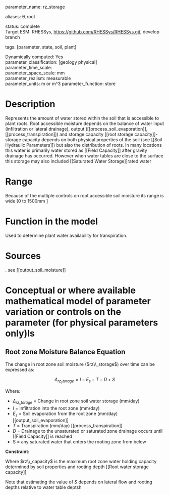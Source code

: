 
parameter_name: rz_storage

aliases: θ₋root

status: complete  
Target ESM: RHESSys, https://github.com/RHESSys/RHESSys.git, develop branch

tags: [parameter, state, soil, plant]

Dynamically computed: Yes  
parameter_classification: [geology physical]  
parameter_time_scale:  
parameter_space_scale: mm  
parameter_realism: measurable  
parameter_units: m or m^3
parameter_function: store

# Description  
Represents the amount of water stored within the soil that is accessible to plant roots. Root accessible moisture depends on the balance of water input (infiltration or lateral drainage), output ([[process_soil_evaporation]], [[process_transpiration]]) and storage capacity [[root storage capacity]]- storage capacity depends on both  physical properties of the soil  (see [[Soil Hydraulic Parameters]]) but also the distribution of roots.  In many locations this water is primarily water stored as [[Field Capacity]] after gravity drainage has occurred. However when water tables are close to the surface this storage may also included [[Saturated Water Storage]]rated water
# Range  

Because of the multiple controls on root accessible soil moisture its range is wide
[0 to 1500mm ]

# Function in the model  
Used to determine plant water availability for transpiration. 
# Sources  
. see [[output_soil_moisture]]


# Conceptual or where available mathematical model of parameter variation or controls on the parameter  (for physical parameters only)ls  


## Root zone Moisture Balance Equation

The change in root zone soil moisture ($rz\\_storage$) over time can be expressed as:

$$
\Delta_{rz_storage} = I - E_s - T - D + S
$$

Where:

- $\Delta_{rz_storage}$ = Change in root zone soil water storage (mm/day)  
- $I$ = Infiltration into the root zone (mm/day)  
- $E_s$ = Soil evaporation from the root zone (mm/day)  [[output_soil_evaporation]]
- $T$ = Transpiration (mm/day)  [[process_transpiration]]
- $D$ = Drainage to the unsaturated or saturated zone drainage occurs until [[Field Capacity]] is reached
- S = any saturated water that enters the rooting zone from below

**Constraint:**

Where $rz\\_capacity$ is the maximum root zone water holding capacity determined by soil properties and rooting depth [[Root water storage capacity]]


Note that estimating the value of *S* depends on lateral flow and rooting depths relative to water table deptsh